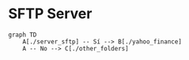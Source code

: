 # SFTP Server

```mermaid
graph TD
    A[./server_sftp] -- Sí --> B[./yahoo_finance]
    A -- No --> C[./other_folders]
